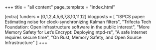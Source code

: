 +++
title = "all content"
page_template = "index.html"

[extra]
funders = [0,1,2,4,5,6,7,8,10,11,12]
blogposts = [
    "ISPCS paper: Estimating noise for clock-synchronizing Kalman filters",
    "Trifecta Tech Foundation: Open infrastructure software in the public interest",
    "More Memory Safety for Let’s Encrypt: Deploying ntpd-rs",
    "A safe Internet requires secure time",
    "On Rust, Memory Safety, and Open Source Infrastructure"
]
+++